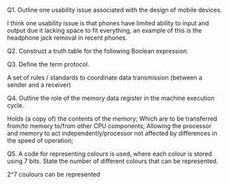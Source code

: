 Q1. Outline one usability issue associated with the design of mobile devices.
  
  I think one usability issue is that phones have limited ability to input and output due it lacking space to fit everything, an example of this is the headphone jack removal in recent phones.
  
Q2. Construct a truth table for the following Boolean expression. 

Q3. Define the term protocol.
  
  A set of rules / standards to coordinate data transmission (between a sender and a receiver)

Q4. Outline the role of the memory data register in the machine execution cycle. 

  Holds (a copy of) the contents of the memory; Which are to be transferred from/to memory to/from other CPU components; Allowing the processor and memory to act independently/processor not affected by differences in the speed of operation; 

Q5. A code for representing colours is used, where each colour is stored using 7 bits. State the number of different colours that can be represented.

  2^7 coulours can be represented
